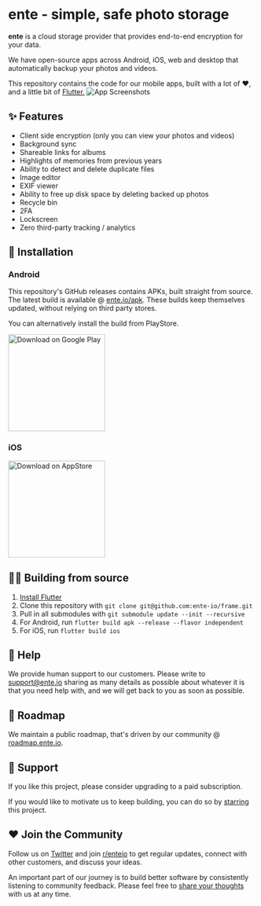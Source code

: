 # ente - simple, safe photo storage

**ente** is a cloud storage provider that provides end-to-end encryption for your data.

We have open-source apps across Android, iOS, web and desktop that automatically backup your photos and videos.

This repository contains the code for our mobile apps, built with a lot of ❤️, and a little bit of [Flutter.](https://flutter.dev)
![App Screenshots](https://user-images.githubusercontent.com/1161789/154794909-c391f947-266f-4298-956b-a67b5eb9a169.png)

## ✨ Features

- Client side encryption (only you can view your photos and videos)
- Background sync
- Shareable links for albums
- Highlights of memories from previous years
- Ability to detect and delete duplicate files
- Image editor
- EXIF viewer
- Ability to free up disk space by deleting backed up photos
- Recycle bin
- 2FA
- Lockscreen
- Zero third-party tracking / analytics

## 📲 Installation

### Android

This repository's GitHub releases contains APKs, built straight from source. The latest build is available @ [ente.io/apk](https://ente.io/apk). These builds keep themselves updated, without relying on third party stores.

You can alternatively install the build from PlayStore.

<a href="https://play.google.com/store/apps/details?id=io.ente.photos">
  <img width="197" alt="Download on Google Play" src="https://user-images.githubusercontent.com/1161789/154795146-e7590d31-7636-4eee-b404-e2dc05fa25b7.png">
</a>


### iOS
<a href="https://apps.apple.com/in/app/ente-photos/id1542026904">
  <img width="197" alt="Download on AppStore" src="https://user-images.githubusercontent.com/1161789/154795157-c4468ff9-97fd-46f3-87fe-dca789d8733a.png">
</a>


## 🧑‍💻 Building from source

1. [Install Flutter](https://flutter.dev/docs/get-started/install)
2. Clone this repository with `git clone git@github.com:ente-io/frame.git` 
3. Pull in all submodules with `git submodule update --init --recursive`
4. For Android, run `flutter build apk --release --flavor independent`
5. For iOS, run `flutter build ios` 

## 🙋 Help

We provide human support to our customers. Please write to [support@ente.io](mailto:support@ente.io) sharing as many details as possible about whatever it is that you need help with, and we will get back to you as soon as possible.

## 🧭 Roadmap

We maintain a public roadmap, that's driven by our community @ [roadmap.ente.io](https://roadmap.ente.io).

## 🤗 Support

If you like this project, please consider upgrading to a paid subscription.

If you would like to motivate us to keep building, you can do so by [starring](https://github.com/ente-io/frame/stargazers) this project.

## ❤️ Join the Community

Follow us on [Twitter](https://twitter.com/enteio) and join [r/enteio](https://reddit.com/r/enteio) to get regular updates, connect with other customers, and discuss your ideas.

An important part of our journey is to build better software by consistently listening to community feedback. Please feel free to [share your thoughts](mailto:feedback@ente.io) with us at any time.

